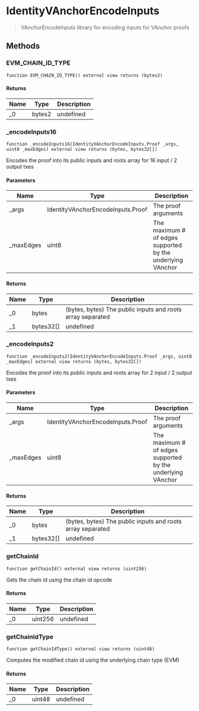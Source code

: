 # IdentityVAnchorEncodeInputs



> VAnchorEncodeInputs library for encoding inputs for VAnchor proofs





## Methods

### EVM_CHAIN_ID_TYPE

```solidity
function EVM_CHAIN_ID_TYPE() external view returns (bytes2)
```






#### Returns

| Name | Type | Description |
|---|---|---|
| _0 | bytes2 | undefined

### _encodeInputs16

```solidity
function _encodeInputs16(IdentityVAnchorEncodeInputs.Proof _args, uint8 _maxEdges) external view returns (bytes, bytes32[])
```

Encodes the proof into its public inputs and roots array for 16 input / 2 output txes



#### Parameters

| Name | Type | Description |
|---|---|---|
| _args | IdentityVAnchorEncodeInputs.Proof | The proof arguments
| _maxEdges | uint8 | The maximum # of edges supported by the underlying VAnchor

#### Returns

| Name | Type | Description |
|---|---|---|
| _0 | bytes | (bytes, bytes) The public inputs and roots array separated
| _1 | bytes32[] | undefined

### _encodeInputs2

```solidity
function _encodeInputs2(IdentityVAnchorEncodeInputs.Proof _args, uint8 _maxEdges) external view returns (bytes, bytes32[])
```

Encodes the proof into its public inputs and roots array for 2 input / 2 output txes



#### Parameters

| Name | Type | Description |
|---|---|---|
| _args | IdentityVAnchorEncodeInputs.Proof | The proof arguments
| _maxEdges | uint8 | The maximum # of edges supported by the underlying VAnchor

#### Returns

| Name | Type | Description |
|---|---|---|
| _0 | bytes | (bytes, bytes) The public inputs and roots array separated
| _1 | bytes32[] | undefined

### getChainId

```solidity
function getChainId() external view returns (uint256)
```

Gets the chain id using the chain id opcode




#### Returns

| Name | Type | Description |
|---|---|---|
| _0 | uint256 | undefined

### getChainIdType

```solidity
function getChainIdType() external view returns (uint48)
```

Computes the modified chain id using the underlying chain type (EVM)




#### Returns

| Name | Type | Description |
|---|---|---|
| _0 | uint48 | undefined




